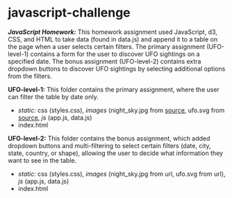 # javascript-challenge
***JavaScript Homework:*** This homework assignment used JavaScript, d3, CSS, and HTML to take data (found in data.js) and append it to a table on the page when a user selects certain filters. The primary assignment (UFO-level-1) contains a form for the user to discover UFO sightings on a specified date. The bonus assignment (UFO-level-2) contains extra dropdown buttons to discover UFO sightings by selecting additional options from the filters.

**UFO-level-1:** This folder contains the primary assignment, where the user can filter the table by date only.
- *static:* css (styles.css), *images* (night_sky.jpg from [source](https://unsplash.com/photos/73osnYZ133o), ufo.svg from [source](https://www.flaticon.com/authors/good-ware), *js* (app.js, data.js)
- index.html

**UFO-level-2:** This folder contains the bonus assignment, which added dropdown buttons and multi-filtering to select certain filters (date, city, state, country, or shape), allowing the user to decide what information they want to see in the table.
- *static:* css (styles.css), *images* (night_sky.jpg from url, ufo.svg from url), *js* (app.js, data.js)
- index.html
